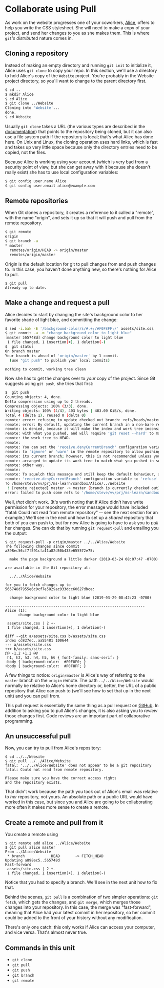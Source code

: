 # Collaborate using Pull

As work on the website progresses one of your coworkers, <a
href="https://en.wikipedia.org/wiki/Alice_and_Bob" >Alice</a>, offers to help
you write the CSS stylesheet.  She will need to make a copy of your project,
and send her changes to you as she makes them.  This is where `git`'s
_distributed_ nature comes in.

## Cloning a repository

Instead of making an empty directory and running `git init` to initialize it,
Alice uses `git clone` to copy your repo.  In this section, we'll use a
directory to hold Alice's copy of the `Website` project.  You're probably in
the Website project directory, so you'll want to change to the parent
directory first.

```bash
$ cd ..
$ mkdir Alice
$ cd Alice
$ git clone ../Website
Cloning into 'Website'...
done.
$ cd Website
```

Usually `git clone` takes a URL (the various types are described in the
[documentation](https://git-scm.com/docs/git-clone)) that points to the
repository being cloned, but it can also use a file system path if the
repository is local; that's what Alice has done here.  On Unix and Linux, the
cloning operation uses hard links, which is fast and takes up very little
space because only the directory entries need to be copied, not the files.

Because Alice is working using your account (which is very bad from a security
point of view, but she can get away with it because she doesn't really exist)
she has to use local configuration variables:

```bash
$ git config user.name Alice
$ git config user.email alice@example.com
```

## Remote repositories

When Git clones a repository, it creates a reference to it called a "remote",
with the name "origin", and sets it up so that it will push and pull from the
remote repository.


```bash
$ git remote 
origin
$ git branch -a
* master
  remotes/origin/HEAD -> origin/master
  remotes/origin/master
```

Origin is the default location for git to pull changes from and push changes
to.  In this case, you haven't done anything new, so there's nothing for Alice
to pull.

```
$ git pull
Already up to date.
```

## Make a change and request a pull

Alice decides to start by changing the site's background color to her favorite
shade of light blue, and committing the change:

```bash
$ sed -i.bak -E '/background-color/s/#.+;/#F0F8FF;/' assets/site.css
$ git commit -a -m "change background color to light blue"
[master 565748d] change background color to light blue
 1 file changed, 1 insertion(+), 1 deletion(-)
$  git status
On branch master
Your branch is ahead of 'origin/master' by 1 commit.
  (use "git push" to publish your local commits)

nothing to commit, working tree clean
```

Now she has to get the changes over to _your_ copy of the project.  Since Git
suggests using `git push`, she tries that first:

```bash
$  git push
Counting objects: 4, done.
Delta compression using up to 2 threads.
Compressing objects: 100% (3/3), done.
Writing objects: 100% (4/4), 403 bytes | 403.00 KiB/s, done.
Total 4 (delta 1), reused 0 (delta 0)
remote: error: refusing to update checked out branch: refs/heads/master
remote: error: By default, updating the current branch in a non-bare repository
remote: is denied, because it will make the index and work tree inconsistent
remote: with what you pushed, and will require 'git reset --hard' to match
remote: the work tree to HEAD.
remote: 
remote: You can set the 'receive.denyCurrentBranch' configuration variable
remote: to 'ignore' or 'warn' in the remote repository to allow pushing into
remote: its current branch; however, this is not recommended unless you
remote: arranged to update its work tree to match what you pushed in some
remote: other way.
remote: 
remote: To squelch this message and still keep the default behaviour, set
remote: 'receive.denyCurrentBranch' configuration variable to 'refuse'.
To /home/steve/vv/prj/ms-learn/sandbox/Alice/../Website
 ! [remote rejected] master -> master (branch is currently checked out)
error: failed to push some refs to '/home/steve/vv/prj/ms-learn/sandbox/Alice/../Website'
```

Well, _that_ didn't work.  (It's worth noting that if Alice didn't have write
permission for your repository, the error message would have included "fatal:
Could not read from remote repository" -- see the next section for an
example.)  We'll see in the next unit how to set up a _shared_ repository that
both of you can push to, but for now Alice is going to have to ask you to
_pull_ her changes.  She can do that by running `git request-pull` and
emailing you the output:

```
$ git request-pull -p origin/master ../../Alice/Website
The following changes since commit a898ec56cf7f591cfa11a82d50b433e655572e75:

  make the page background a little darker (2019-03-24 08:07:47 -0700)

are available in the Git repository at:

  ../../Alice/Website

for you to fetch changes up to 565748d7955e6c9cf7e5829ac933dcc60627dbca:

  change background color to light blue (2019-03-29 08:42:23 -0700)

----------------------------------------------------------------
Alice (1):
      change background color to light blue

 assets/site.css | 2 +-
 1 file changed, 1 insertion(+), 1 deletion(-)
 
diff --git a/assets/site.css b/assets/site.css
index cd827ec..aa55481 100644
--- a/assets/site.css
+++ b/assets/site.css
@@ -1,2 +1,2 @@
 h1, h2, h3, h4, h5, h6 { font-family: sans-serif; }
-body { background-color:  #F0F0F0; }
+body { background-color:  #F0F8FF; }

```

A few things to notice:  `origin/master` is Alice's way of referring to the
`master` branch on the `origin` remote.  The path `../../Alice/Website` would
normally be relative to Alice's home directory or, better, the URL of a public
repository that Alice can push to (we'll see how to set that up in the next
unit) and you can pull from.

This pull request is essentially the same thing as a pull request on
[GitHub](https://github.com).  In addition to asking you to pull Alice's
changes, it is also asking you to _review_ those changes first.  Code reviews
are an important part of collaborative programming.

## An unsuccessful pull

Now, you can try to pull from Alice's repository:

```
$ cd ../../Website
$ git pull ../../Alice/Website
fatal: '../../Alice/Website' does not appear to be a git repository
fatal: Could not read from remote repository.

Please make sure you have the correct access rights
and the repository exists.
```

That didn't work because the path you took out of Alice's email was relative
to _her_ repository, not yours.  An absolute path or a public URL would have
worked in this case, but since you and Alice are going to be collaborating
more often it makes more sense to create a remote.

## Create a remote and pull from it

You create a remote using 

```
$ git remote add alice ../Alice/Website
$ git pull alice master
From ../Alice/Website
 * branch            HEAD       -> FETCH_HEAD
Updating a898ec5..565748d
Fast-forward
 assets/site.css | 2 +-
 1 file changed, 1 insertion(+), 1 deletion(-)
```

Notice that you had to specify a branch.  We'll see in the next unit how to
fix that.

Behind the scenes, `git pull` is a combination of two simpler operations:
`git fetch`, which gets the changes, and `git merge`, which merges those
changes into your repository.  In this case, the merge was "fast-forward",
meaning that Alice had your latest commit in her repository, so her commit
could be added to the front of your history without any modification.

There's only one catch: this only works if Alice can access your computer, and
vice versa.  That's almost never true.

## Commands in this unit

* `git clone`
* `git pull`
* `git push`
* `git branch`
* `git remote`
